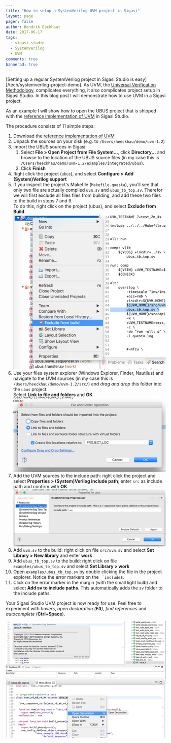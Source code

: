 ```yaml
---
title: "How to setup a SystemVerilog UVM project in Sigasi"
layout: page 
pager: false
author: Hendrik Eeckhaut
date: 2017-06-17
tags: 
  - sigasi studio
  - SystemVerilog
  - UVM
comments: true
bannerad: true
---
```


[Setting up a regular SystemVerilog project in Sigasi Studio is easy][/tech/systemverilog-project-demo]. As UVM, the [Universal Verification Methodology](https://en.wikipedia.org/wiki/Universal_Verification_Methodology), complicates everything, it also complicates project setup in Sigasi Studio. In this blog post I will demonstrate how to use UVM in a Sigasi project.

As an example I will show how to open the UBUS project that is shipped with the [reference implementation of UVM](http://www.accellera.org/downloads/standards/uvm) in Sigasi Studio.

The procedure consists of 11 simple steps:

1. Download the [reference implementation of UVM](http://www.accellera.org/images/downloads/standards/uvm/uvm-1.2.tar.gz)
2. Unpack the sources on your disk (e.g. to `/Users/heeckhau/demo/uvm-1.2`)
3. Import the UBUS sources in Sigasi:
    1. Select **File > Open Project from File System...**, click **Directory...** and browse to the location of the UBUS source files (in my case this is `/Users/heeckhau/demo/uvm-1.2/examples/integrated/ubus`).
    2. Click **Finish**
4. Right click the project (`ubus`), and select **Configure > Add (System)Verilog support**
5. If you inspect the project's Makefile (`Makefile.questa`), you'll see that only two file are actually compiled `uvm.sv` and `ubus_tb_top.sv`. Therefor we will first exclude all files files from building, and add these two files to the build in steps 7 and 9.  
  To do this, right click on the project (ubus), and select **Exclude from Build**.  
  ![Exclude all files from build](systemverilog-uvm-demo/exclude_from_build.png)
6. Use your files system explorer (Windows Explorer, Finder, Nautilus) and navigate to the UVM sources (in my case this is `/Users/heeckhau/demo/uvm-1.2/src/`) and _drag and drop_ this folder into the `ubus` project.  
  Select **Link to file and folders** and **OK**
  ![Link the UVM sources](systemverilog-uvm-demo/link_uvm_sources.png)
7. Add the UVM sources to the include path: right click the project and select **Properties > (System)Verilog include path**; enter `src` as include path and confirm with **OK**.
  ![Set UVM include path](systemverilog-uvm-demo/uvm_include_path.png)
8. Add `uvm.sv` to the build: right click on file `src/uvm.sv` and select **Set Library > New library** and enter **work**
9. Add `ubus_tb_top.sv` to the build: right click on file `examples/ubus_tb_top.sv` and select **Set Library > work**
10. Open `examples/ubus_tb_top.sv` by double clicking the file in the project explorer. Notice the error markers on the `` `include``s.
11. Click on the error marker in the margin (with the small light bulb) and select **Add sv to include paths**. This automatically adds the `sv` folder to the include paths.

Your Sigasi Studio UVM project is now ready for use. Feel free to experiment with _hovers_, _open declaration (**F3**)_, _find references_ and _autocomplete_ (**Ctrl+Space**).

![UVM interface example hover](systemverilog-uvm-demo/uvm_hover.png)
![UVM open declaration](systemverilog-uvm-demo/uvm_open_declaration.png)

